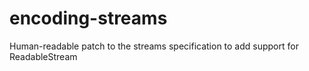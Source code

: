 # encoding-streams
Human-readable patch to the streams specification to add support for ReadableStream
